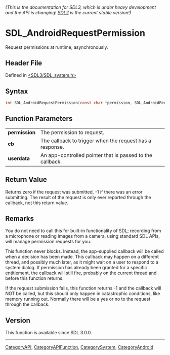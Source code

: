###### (This is the documentation for SDL3, which is under heavy development and the API is changing! [SDL2](https://wiki.libsdl.org/SDL2/) is the current stable version!)
# SDL_AndroidRequestPermission

Request permissions at runtime, asynchronously.

## Header File

Defined in [<SDL3/SDL_system.h>](https://github.com/libsdl-org/SDL/blob/main/include/SDL3/SDL_system.h)

## Syntax

```c
int SDL_AndroidRequestPermission(const char *permission, SDL_AndroidRequestPermissionCallback cb, void *userdata);

```

## Function Parameters

|                    |                                                           |
| ------------------ | --------------------------------------------------------- |
| **permission**     | The permission to request.                                |
| **cb**             | The callback to trigger when the request has a response.  |
| **userdata**       | An app-controlled pointer that is passed to the callback. |

## Return Value

Returns zero if the request was submitted, -1 if there was an error
submitting. The result of the request is only ever reported through the
callback, not this return value.

## Remarks

You do not need to call this for built-in functionality of SDL; recording
from a microphone or reading images from a camera, using standard SDL APIs,
will manage permission requests for you.

This function never blocks. Instead, the app-supplied callback will be
called when a decision has been made. This callback may happen on a
different thread, and possibly much later, as it might wait on a user to
respond to a system dialog. If permission has already been granted for a
specific entitlement, the callback will still fire, probably on the current
thread and before this function returns.

If the request submission fails, this function returns -1 and the callback
will NOT be called, but this should only happen in catastrophic conditions,
like memory running out. Normally there will be a yes or no to the request
through the callback.

## Version

This function is available since SDL 3.0.0.

----
[CategoryAPI](CategoryAPI), [CategoryAPIFunction](CategoryAPIFunction), [CategorySystem](CategorySystem), [CategoryAndroid](CategoryAndroid)


